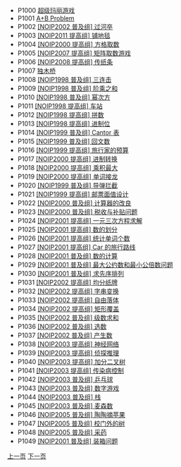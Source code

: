 
<!DOCTYPE html>
<html class="no-js" lang="zh">
<head>
    <meta charset="utf-8">
    <meta http-equiv="X-UA-Compatible" content="IE=edge">
    <title>题目列表 - 洛谷</title>
    <meta name="viewport" content="width=device-width, initial-scale=1, maximum-scale=1, user-scalable=no">
    <meta name="renderer" content="webkit">
        <meta name="csrf-token" content="1637677925:QcazPh9K3CAke8XMk11fg9VPzp8dVQ8LRAuf6aVza0I=">
        <meta http-equiv="Content-Security-Policy" content="default-src 'unsafe-inline' luogu.com.cn *.luogu.com.cn luogu.org *.luogu.org *.cnzz.com luoguprivate.oss-cn-hangzhou.aliyuncs.com luogu.oss-cn-hangzhou.aliyuncs.com wss: blob:; img-src * data:; font-src * data:; frame-src https://player.bilibili.com https://www.bilibili.com">
        <link rel="shortcut icon" type="image/x-icon" href="/favicon.ico" media="screen"/>
    <link rel="stylesheet" href="https://cdn.luogu.com.cn/fe/loader.css?ver=20211112">
    <script>window._feInjection = JSON.parse(decodeURIComponent("%7B%22code%22%3A200%2C%22currentTemplate%22%3A%22ProblemList%22%2C%22currentData%22%3A%7B%22problems%22%3A%7B%22count%22%3A6848%2C%22result%22%3A%5B%7B%22tags%22%3A%5B2%2C108%5D%2C%22wantsTranslation%22%3Afalse%2C%22totalSubmit%22%3A614120%2C%22totalAccepted%22%3A233698%2C%22flag%22%3A5%2C%22pid%22%3A%22P1000%22%2C%22title%22%3A%22%5Cu8d85%5Cu7ea7%5Cu739b%5Cu4e3d%5Cu6e38%5Cu620f%22%2C%22difficulty%22%3A1%2C%22fullScore%22%3A100%2C%22type%22%3A%22P%22%2C%22accepted%22%3Afalse%2C%22submitted%22%3Afalse%7D%2C%7B%22tags%22%3A%5B1%5D%2C%22wantsTranslation%22%3Afalse%2C%22totalSubmit%22%3A709404%2C%22totalAccepted%22%3A409333%2C%22flag%22%3A5%2C%22pid%22%3A%22P1001%22%2C%22title%22%3A%22A%2BB%20Problem%22%2C%22difficulty%22%3A1%2C%22fullScore%22%3A100%2C%22type%22%3A%22P%22%2C%22accepted%22%3Afalse%2C%22submitted%22%3Afalse%7D%2C%7B%22tags%22%3A%5B3%2C19%2C82%5D%2C%22wantsTranslation%22%3Afalse%2C%22totalSubmit%22%3A277822%2C%22totalAccepted%22%3A82603%2C%22flag%22%3A5%2C%22pid%22%3A%22P1002%22%2C%22title%22%3A%22%5BNOIP2002%20%5Cu666e%5Cu53ca%5Cu7ec4%5D%20%5Cu8fc7%5Cu6cb3%5Cu5352%22%2C%22difficulty%22%3A2%2C%22fullScore%22%3A100%2C%22type%22%3A%22P%22%2C%22accepted%22%3Afalse%2C%22submitted%22%3Afalse%7D%2C%7B%22tags%22%3A%5B1%2C28%2C83%2C111%5D%2C%22wantsTranslation%22%3Afalse%2C%22totalSubmit%22%3A257799%2C%22totalAccepted%22%3A89421%2C%22flag%22%3A5%2C%22pid%22%3A%22P1003%22%2C%22title%22%3A%22%5BNOIP2011%20%5Cu63d0%5Cu9ad8%5Cu7ec4%5D%20%5Cu94fa%5Cu5730%5Cu6bef%22%2C%22difficulty%22%3A2%2C%22fullScore%22%3A100%2C%22type%22%3A%22P%22%2C%22accepted%22%3Afalse%2C%22submitted%22%3Afalse%7D%2C%7B%22tags%22%3A%5B3%2C17%2C54%2C83%2C204%5D%2C%22wantsTranslation%22%3Afalse%2C%22totalSubmit%22%3A77404%2C%22totalAccepted%22%3A37553%2C%22flag%22%3A5%2C%22pid%22%3A%22P1004%22%2C%22title%22%3A%22%5BNOIP2000%20%5Cu63d0%5Cu9ad8%5Cu7ec4%5D%20%5Cu65b9%5Cu683c%5Cu53d6%5Cu6570%22%2C%22difficulty%22%3A4%2C%22fullScore%22%3A100%2C%22type%22%3A%22P%22%2C%22accepted%22%3Afalse%2C%22submitted%22%3Afalse%7D%2C%7B%22tags%22%3A%5B3%2C10%2C24%2C83%2C244%5D%2C%22wantsTranslation%22%3Afalse%2C%22totalSubmit%22%3A65250%2C%22totalAccepted%22%3A19485%2C%22flag%22%3A5%2C%22pid%22%3A%22P1005%22%2C%22title%22%3A%22%5BNOIP2007%20%5Cu63d0%5Cu9ad8%5Cu7ec4%5D%20%5Cu77e9%5Cu9635%5Cu53d6%5Cu6570%5Cu6e38%5Cu620f%22%2C%22difficulty%22%3A5%2C%22fullScore%22%3A100%2C%22type%22%3A%22P%22%2C%22accepted%22%3Afalse%2C%22submitted%22%3Afalse%7D%2C%7B%22tags%22%3A%5B3%2C25%2C83%2C204%5D%2C%22wantsTranslation%22%3Afalse%2C%22totalSubmit%22%3A80509%2C%22totalAccepted%22%3A36176%2C%22flag%22%3A5%2C%22pid%22%3A%22P1006%22%2C%22title%22%3A%22%5BNOIP2008%20%5Cu63d0%5Cu9ad8%5Cu7ec4%5D%20%5Cu4f20%5Cu7eb8%5Cu6761%22%2C%22difficulty%22%3A4%2C%22fullScore%22%3A100%2C%22type%22%3A%22P%22%2C%22accepted%22%3Afalse%2C%22submitted%22%3Afalse%7D%2C%7B%22tags%22%3A%5B1%2C7%5D%2C%22wantsTranslation%22%3Afalse%2C%22totalSubmit%22%3A81836%2C%22totalAccepted%22%3A35499%2C%22flag%22%3A5%2C%22pid%22%3A%22P1007%22%2C%22title%22%3A%22%5Cu72ec%5Cu6728%5Cu6865%22%2C%22difficulty%22%3A2%2C%22fullScore%22%3A100%2C%22type%22%3A%22P%22%2C%22accepted%22%3Afalse%2C%22submitted%22%3Afalse%7D%2C%7B%22tags%22%3A%5B1%2C15%2C82%2C104%2C111%5D%2C%22wantsTranslation%22%3Afalse%2C%22totalSubmit%22%3A265362%2C%22totalAccepted%22%3A120024%2C%22flag%22%3A5%2C%22pid%22%3A%22P1008%22%2C%22title%22%3A%22%5BNOIP1998%20%5Cu666e%5Cu53ca%5Cu7ec4%5D%20%5Cu4e09%5Cu8fde%5Cu51fb%22%2C%22difficulty%22%3A2%2C%22fullScore%22%3A100%2C%22type%22%3A%22P%22%2C%22accepted%22%3Afalse%2C%22submitted%22%3Afalse%7D%2C%7B%22tags%22%3A%5B5%2C10%2C15%2C82%5D%2C%22wantsTranslation%22%3Afalse%2C%22totalSubmit%22%3A212329%2C%22totalAccepted%22%3A54894%2C%22flag%22%3A5%2C%22pid%22%3A%22P1009%22%2C%22title%22%3A%22%5BNOIP1998%20%5Cu666e%5Cu53ca%5Cu7ec4%5D%20%5Cu9636%5Cu4e58%5Cu4e4b%5Cu548c%22%2C%22difficulty%22%3A2%2C%22fullScore%22%3A100%2C%22type%22%3A%22P%22%2C%22accepted%22%3Afalse%2C%22submitted%22%3Afalse%7D%2C%7B%22tags%22%3A%5B5%2C15%2C82%2C112%5D%2C%22wantsTranslation%22%3Afalse%2C%22totalSubmit%22%3A57756%2C%22totalAccepted%22%3A37302%2C%22flag%22%3A5%2C%22pid%22%3A%22P1010%22%2C%22title%22%3A%22%5BNOIP1998%20%5Cu666e%5Cu53ca%5Cu7ec4%5D%20%5Cu5e42%5Cu6b21%5Cu65b9%22%2C%22difficulty%22%3A2%2C%22fullScore%22%3A100%2C%22type%22%3A%22P%22%2C%22accepted%22%3Afalse%2C%22submitted%22%3Afalse%7D%2C%7B%22tags%22%3A%5B5%2C15%2C83%2C260%5D%2C%22wantsTranslation%22%3Afalse%2C%22totalSubmit%22%3A37885%2C%22totalAccepted%22%3A21277%2C%22flag%22%3A5%2C%22pid%22%3A%22P1011%22%2C%22title%22%3A%22%5BNOIP1998%20%5Cu63d0%5Cu9ad8%5Cu7ec4%5D%20%5Cu8f66%5Cu7ad9%22%2C%22difficulty%22%3A2%2C%22fullScore%22%3A100%2C%22type%22%3A%22P%22%2C%22accepted%22%3Afalse%2C%22submitted%22%3Afalse%7D%2C%7B%22tags%22%3A%5B2%2C15%2C83%2C113%5D%2C%22wantsTranslation%22%3Afalse%2C%22totalSubmit%22%3A109543%2C%22totalAccepted%22%3A50954%2C%22flag%22%3A5%2C%22pid%22%3A%22P1012%22%2C%22title%22%3A%22%5BNOIP1998%20%5Cu63d0%5Cu9ad8%5Cu7ec4%5D%20%5Cu62fc%5Cu6570%22%2C%22difficulty%22%3A2%2C%22fullScore%22%3A100%2C%22type%22%3A%22P%22%2C%22accepted%22%3Afalse%2C%22submitted%22%3Afalse%7D%2C%7B%22tags%22%3A%5B4%2C15%2C83%2C244%5D%2C%22wantsTranslation%22%3Afalse%2C%22totalSubmit%22%3A13737%2C%22totalAccepted%22%3A6221%2C%22flag%22%3A5%2C%22pid%22%3A%22P1013%22%2C%22title%22%3A%22%5BNOIP1998%20%5Cu63d0%5Cu9ad8%5Cu7ec4%5D%20%5Cu8fdb%5Cu5236%5Cu4f4d%22%2C%22difficulty%22%3A5%2C%22fullScore%22%3A100%2C%22type%22%3A%22P%22%2C%22accepted%22%3Afalse%2C%22submitted%22%3Afalse%7D%2C%7B%22tags%22%3A%5B1%2C16%2C82%2C111%5D%2C%22wantsTranslation%22%3Afalse%2C%22totalSubmit%22%3A111042%2C%22totalAccepted%22%3A60009%2C%22flag%22%3A5%2C%22pid%22%3A%22P1014%22%2C%22title%22%3A%22%5BNOIP1999%20%5Cu666e%5Cu53ca%5Cu7ec4%5D%20Cantor%20%5Cu8868%22%2C%22difficulty%22%3A1%2C%22fullScore%22%3A100%2C%22type%22%3A%22P%22%2C%22accepted%22%3Afalse%2C%22submitted%22%3Afalse%7D%2C%7B%22tags%22%3A%5B1%2C2%2C16%2C82%5D%2C%22wantsTranslation%22%3Afalse%2C%22totalSubmit%22%3A62994%2C%22totalAccepted%22%3A20985%2C%22flag%22%3A5%2C%22pid%22%3A%22P1015%22%2C%22title%22%3A%22%5BNOIP1999%20%5Cu666e%5Cu53ca%5Cu7ec4%5D%20%5Cu56de%5Cu6587%5Cu6570%22%2C%22difficulty%22%3A2%2C%22fullScore%22%3A100%2C%22type%22%3A%22P%22%2C%22accepted%22%3Afalse%2C%22submitted%22%3Afalse%7D%2C%7B%22tags%22%3A%5B7%2C16%2C54%2C82%2C83%5D%2C%22wantsTranslation%22%3Afalse%2C%22totalSubmit%22%3A32793%2C%22totalAccepted%22%3A11877%2C%22flag%22%3A5%2C%22pid%22%3A%22P1016%22%2C%22title%22%3A%22%5BNOIP1999%20%5Cu63d0%5Cu9ad8%5Cu7ec4%5D%20%5Cu65c5%5Cu884c%5Cu5bb6%5Cu7684%5Cu9884%5Cu7b97%22%2C%22difficulty%22%3A4%2C%22fullScore%22%3A100%2C%22type%22%3A%22P%22%2C%22accepted%22%3Afalse%2C%22submitted%22%3Afalse%7D%2C%7B%22tags%22%3A%5B5%2C17%2C83%2C244%5D%2C%22wantsTranslation%22%3Afalse%2C%22totalSubmit%22%3A35094%2C%22totalAccepted%22%3A19973%2C%22flag%22%3A5%2C%22pid%22%3A%22P1017%22%2C%22title%22%3A%22%5BNOIP2000%20%5Cu63d0%5Cu9ad8%5Cu7ec4%5D%20%5Cu8fdb%5Cu5236%5Cu8f6c%5Cu6362%22%2C%22difficulty%22%3A3%2C%22fullScore%22%3A100%2C%22type%22%3A%22P%22%2C%22accepted%22%3Afalse%2C%22submitted%22%3Afalse%7D%2C%7B%22tags%22%3A%5B3%2C10%2C17%2C83%5D%2C%22wantsTranslation%22%3Afalse%2C%22totalSubmit%22%3A49417%2C%22totalAccepted%22%3A11194%2C%22flag%22%3A5%2C%22pid%22%3A%22P1018%22%2C%22title%22%3A%22%5BNOIP2000%20%5Cu63d0%5Cu9ad8%5Cu7ec4%5D%20%5Cu4e58%5Cu79ef%5Cu6700%5Cu5927%22%2C%22difficulty%22%3A4%2C%22fullScore%22%3A100%2C%22type%22%3A%22P%22%2C%22accepted%22%3Afalse%2C%22submitted%22%3Afalse%7D%2C%7B%22tags%22%3A%5B2%2C4%2C17%2C83%5D%2C%22wantsTranslation%22%3Afalse%2C%22totalSubmit%22%3A61078%2C%22totalAccepted%22%3A27016%2C%22flag%22%3A5%2C%22pid%22%3A%22P1019%22%2C%22title%22%3A%22%5BNOIP2000%20%5Cu63d0%5Cu9ad8%5Cu7ec4%5D%20%5Cu5355%5Cu8bcd%5Cu63a5%5Cu9f99%22%2C%22difficulty%22%3A3%2C%22fullScore%22%3A100%2C%22type%22%3A%22P%22%2C%22accepted%22%3Afalse%2C%22submitted%22%3Afalse%7D%2C%7B%22tags%22%3A%5B3%2C7%2C16%2C82%2C107%2C125%5D%2C%22wantsTranslation%22%3Afalse%2C%22totalSubmit%22%3A195113%2C%22totalAccepted%22%3A40428%2C%22flag%22%3A5%2C%22pid%22%3A%22P1020%22%2C%22title%22%3A%22%5BNOIP1999%20%5Cu666e%5Cu53ca%5Cu7ec4%5D%20%5Cu5bfc%5Cu5f39%5Cu62e6%5Cu622a%22%2C%22difficulty%22%3A3%2C%22fullScore%22%3A100%2C%22type%22%3A%22P%22%2C%22accepted%22%3Afalse%2C%22submitted%22%3Afalse%7D%2C%7B%22tags%22%3A%5B4%2C16%2C83%5D%2C%22wantsTranslation%22%3Afalse%2C%22totalSubmit%22%3A16052%2C%22totalAccepted%22%3A7814%2C%22flag%22%3A5%2C%22pid%22%3A%22P1021%22%2C%22title%22%3A%22%5BNOIP1999%20%5Cu63d0%5Cu9ad8%5Cu7ec4%5D%20%5Cu90ae%5Cu7968%5Cu9762%5Cu503c%5Cu8bbe%5Cu8ba1%22%2C%22difficulty%22%3A4%2C%22fullScore%22%3A100%2C%22type%22%3A%22P%22%2C%22accepted%22%3Afalse%2C%22submitted%22%3Afalse%7D%2C%7B%22tags%22%3A%5B1%2C2%2C5%2C17%2C82%5D%2C%22wantsTranslation%22%3Afalse%2C%22totalSubmit%22%3A76412%2C%22totalAccepted%22%3A22038%2C%22flag%22%3A5%2C%22pid%22%3A%22P1022%22%2C%22title%22%3A%22%5BNOIP2000%20%5Cu666e%5Cu53ca%5Cu7ec4%5D%20%5Cu8ba1%5Cu7b97%5Cu5668%5Cu7684%5Cu6539%5Cu826f%22%2C%22difficulty%22%3A3%2C%22fullScore%22%3A100%2C%22type%22%3A%22P%22%2C%22accepted%22%3Afalse%2C%22submitted%22%3Afalse%7D%2C%7B%22tags%22%3A%5B5%2C17%2C82%2C111%5D%2C%22wantsTranslation%22%3Afalse%2C%22totalSubmit%22%3A29222%2C%22totalAccepted%22%3A10953%2C%22flag%22%3A5%2C%22pid%22%3A%22P1023%22%2C%22title%22%3A%22%5BNOIP2000%20%5Cu666e%5Cu53ca%5Cu7ec4%5D%20%5Cu7a0e%5Cu6536%5Cu4e0e%5Cu8865%5Cu8d34%5Cu95ee%5Cu9898%22%2C%22difficulty%22%3A3%2C%22fullScore%22%3A100%2C%22type%22%3A%22P%22%2C%22accepted%22%3Afalse%2C%22submitted%22%3Afalse%7D%2C%7B%22tags%22%3A%5B5%2C18%2C45%2C83%2C111%2C112%5D%2C%22wantsTranslation%22%3Afalse%2C%22totalSubmit%22%3A87978%2C%22totalAccepted%22%3A34942%2C%22flag%22%3A5%2C%22pid%22%3A%22P1024%22%2C%22title%22%3A%22%5BNOIP2001%20%5Cu63d0%5Cu9ad8%5Cu7ec4%5D%20%5Cu4e00%5Cu5143%5Cu4e09%5Cu6b21%5Cu65b9%5Cu7a0b%5Cu6c42%5Cu89e3%22%2C%22difficulty%22%3A2%2C%22fullScore%22%3A100%2C%22type%22%3A%22P%22%2C%22accepted%22%3Afalse%2C%22submitted%22%3Afalse%7D%2C%7B%22tags%22%3A%5B4%2C12%2C18%2C83%2C128%5D%2C%22wantsTranslation%22%3Afalse%2C%22totalSubmit%22%3A73977%2C%22totalAccepted%22%3A38564%2C%22flag%22%3A5%2C%22pid%22%3A%22P1025%22%2C%22title%22%3A%22%5BNOIP2001%20%5Cu63d0%5Cu9ad8%5Cu7ec4%5D%20%5Cu6570%5Cu7684%5Cu5212%5Cu5206%22%2C%22difficulty%22%3A3%2C%22fullScore%22%3A100%2C%22type%22%3A%22P%22%2C%22accepted%22%3Afalse%2C%22submitted%22%3Afalse%7D%2C%7B%22tags%22%3A%5B2%2C3%2C18%2C83%2C111%5D%2C%22wantsTranslation%22%3Afalse%2C%22totalSubmit%22%3A21485%2C%22totalAccepted%22%3A7246%2C%22flag%22%3A5%2C%22pid%22%3A%22P1026%22%2C%22title%22%3A%22%5BNOIP2001%20%5Cu63d0%5Cu9ad8%5Cu7ec4%5D%20%5Cu7edf%5Cu8ba1%5Cu5355%5Cu8bcd%5Cu4e2a%5Cu6570%22%2C%22difficulty%22%3A3%2C%22fullScore%22%3A100%2C%22type%22%3A%22P%22%2C%22accepted%22%3Afalse%2C%22submitted%22%3Afalse%7D%2C%7B%22tags%22%3A%5B6%2C8%2C18%2C83%5D%2C%22wantsTranslation%22%3Afalse%2C%22totalSubmit%22%3A10448%2C%22totalAccepted%22%3A5288%2C%22flag%22%3A5%2C%22pid%22%3A%22P1027%22%2C%22title%22%3A%22%5BNOIP2001%20%5Cu63d0%5Cu9ad8%5Cu7ec4%5D%20Car%20%5Cu7684%5Cu65c5%5Cu884c%5Cu8def%5Cu7ebf%22%2C%22difficulty%22%3A5%2C%22fullScore%22%3A100%2C%22type%22%3A%22P%22%2C%22accepted%22%3Afalse%2C%22submitted%22%3Afalse%7D%2C%7B%22tags%22%3A%5B12%2C18%2C54%2C82%5D%2C%22wantsTranslation%22%3Afalse%2C%22totalSubmit%22%3A188382%2C%22totalAccepted%22%3A80262%2C%22flag%22%3A5%2C%22pid%22%3A%22P1028%22%2C%22title%22%3A%22%5BNOIP2001%20%5Cu666e%5Cu53ca%5Cu7ec4%5D%20%5Cu6570%5Cu7684%5Cu8ba1%5Cu7b97%22%2C%22difficulty%22%3A2%2C%22fullScore%22%3A100%2C%22type%22%3A%22P%22%2C%22accepted%22%3Afalse%2C%22submitted%22%3Afalse%7D%2C%7B%22tags%22%3A%5B5%2C18%2C82%2C111%2C241%5D%2C%22wantsTranslation%22%3Afalse%2C%22totalSubmit%22%3A91228%2C%22totalAccepted%22%3A37245%2C%22flag%22%3A5%2C%22pid%22%3A%22P1029%22%2C%22title%22%3A%22%5BNOIP2001%20%5Cu666e%5Cu53ca%5Cu7ec4%5D%20%5Cu6700%5Cu5927%5Cu516c%5Cu7ea6%5Cu6570%5Cu548c%5Cu6700%5Cu5c0f%5Cu516c%5Cu500d%5Cu6570%5Cu95ee%5Cu9898%22%2C%22difficulty%22%3A2%2C%22fullScore%22%3A100%2C%22type%22%3A%22P%22%2C%22accepted%22%3Afalse%2C%22submitted%22%3Afalse%7D%2C%7B%22tags%22%3A%5B2%2C11%2C18%2C54%2C82%2C127%5D%2C%22wantsTranslation%22%3Afalse%2C%22totalSubmit%22%3A50139%2C%22totalAccepted%22%3A30037%2C%22flag%22%3A5%2C%22pid%22%3A%22P1030%22%2C%22title%22%3A%22%5BNOIP2001%20%5Cu666e%5Cu53ca%5Cu7ec4%5D%20%5Cu6c42%5Cu5148%5Cu5e8f%5Cu6392%5Cu5217%22%2C%22difficulty%22%3A2%2C%22fullScore%22%3A100%2C%22type%22%3A%22P%22%2C%22accepted%22%3Afalse%2C%22submitted%22%3Afalse%7D%2C%7B%22tags%22%3A%5B1%2C7%2C19%2C83%5D%2C%22wantsTranslation%22%3Afalse%2C%22totalSubmit%22%3A85670%2C%22totalAccepted%22%3A46823%2C%22flag%22%3A5%2C%22pid%22%3A%22P1031%22%2C%22title%22%3A%22%5BNOIP2002%20%5Cu63d0%5Cu9ad8%5Cu7ec4%5D%20%5Cu5747%5Cu5206%5Cu7eb8%5Cu724c%22%2C%22difficulty%22%3A2%2C%22fullScore%22%3A100%2C%22type%22%3A%22P%22%2C%22accepted%22%3Afalse%2C%22submitted%22%3Afalse%7D%2C%7B%22tags%22%3A%5B2%2C4%2C19%2C83%2C126%2C128%5D%2C%22wantsTranslation%22%3Afalse%2C%22totalSubmit%22%3A54283%2C%22totalAccepted%22%3A14647%2C%22flag%22%3A5%2C%22pid%22%3A%22P1032%22%2C%22title%22%3A%22%5BNOIP2002%20%5Cu63d0%5Cu9ad8%5Cu7ec4%5D%20%5Cu5b57%5Cu4e32%5Cu53d8%5Cu6362%22%2C%22difficulty%22%3A4%2C%22fullScore%22%3A100%2C%22type%22%3A%22P%22%2C%22accepted%22%3Afalse%2C%22submitted%22%3Afalse%7D%2C%7B%22tags%22%3A%5B5%2C19%2C83%5D%2C%22wantsTranslation%22%3Afalse%2C%22totalSubmit%22%3A17895%2C%22totalAccepted%22%3A7536%2C%22flag%22%3A5%2C%22pid%22%3A%22P1033%22%2C%22title%22%3A%22%5BNOIP2002%20%5Cu63d0%5Cu9ad8%5Cu7ec4%5D%20%5Cu81ea%5Cu7531%5Cu843d%5Cu4f53%22%2C%22difficulty%22%3A3%2C%22fullScore%22%3A100%2C%22type%22%3A%22P%22%2C%22accepted%22%3Afalse%2C%22submitted%22%3Afalse%7D%2C%7B%22tags%22%3A%5B4%2C8%2C19%2C83%5D%2C%22wantsTranslation%22%3Afalse%2C%22totalSubmit%22%3A9342%2C%22totalAccepted%22%3A4410%2C%22flag%22%3A5%2C%22pid%22%3A%22P1034%22%2C%22title%22%3A%22%5BNOIP2002%20%5Cu63d0%5Cu9ad8%5Cu7ec4%5D%20%5Cu77e9%5Cu5f62%5Cu8986%5Cu76d6%22%2C%22difficulty%22%3A5%2C%22fullScore%22%3A100%2C%22type%22%3A%22P%22%2C%22accepted%22%3Afalse%2C%22submitted%22%3Afalse%7D%2C%7B%22tags%22%3A%5B5%2C19%2C82%5D%2C%22wantsTranslation%22%3Afalse%2C%22totalSubmit%22%3A363825%2C%22totalAccepted%22%3A146591%2C%22flag%22%3A5%2C%22pid%22%3A%22P1035%22%2C%22title%22%3A%22%5BNOIP2002%20%5Cu666e%5Cu53ca%5Cu7ec4%5D%20%5Cu7ea7%5Cu6570%5Cu6c42%5Cu548c%22%2C%22difficulty%22%3A1%2C%22fullScore%22%3A100%2C%22type%22%3A%22P%22%2C%22accepted%22%3Afalse%2C%22submitted%22%3Afalse%7D%2C%7B%22tags%22%3A%5B4%2C19%2C82%2C127%2C239%5D%2C%22wantsTranslation%22%3Afalse%2C%22totalSubmit%22%3A175582%2C%22totalAccepted%22%3A74382%2C%22flag%22%3A5%2C%22pid%22%3A%22P1036%22%2C%22title%22%3A%22%5BNOIP2002%20%5Cu666e%5Cu53ca%5Cu7ec4%5D%20%5Cu9009%5Cu6570%22%2C%22difficulty%22%3A2%2C%22fullScore%22%3A100%2C%22type%22%3A%22P%22%2C%22accepted%22%3Afalse%2C%22submitted%22%3Afalse%7D%2C%7B%22tags%22%3A%5B10%2C19%2C82%2C127%5D%2C%22wantsTranslation%22%3Afalse%2C%22totalSubmit%22%3A35891%2C%22totalAccepted%22%3A9737%2C%22flag%22%3A5%2C%22pid%22%3A%22P1037%22%2C%22title%22%3A%22%5BNOIP2002%20%5Cu666e%5Cu53ca%5Cu7ec4%5D%20%5Cu4ea7%5Cu751f%5Cu6570%22%2C%22difficulty%22%3A3%2C%22fullScore%22%3A100%2C%22type%22%3A%22P%22%2C%22accepted%22%3Afalse%2C%22submitted%22%3Afalse%7D%2C%7B%22tags%22%3A%5B6%2C20%2C83%2C159%5D%2C%22wantsTranslation%22%3Afalse%2C%22totalSubmit%22%3A28699%2C%22totalAccepted%22%3A9725%2C%22flag%22%3A5%2C%22pid%22%3A%22P1038%22%2C%22title%22%3A%22%5BNOIP2003%20%5Cu63d0%5Cu9ad8%5Cu7ec4%5D%20%5Cu795e%5Cu7ecf%5Cu7f51%5Cu7edc%22%2C%22difficulty%22%3A3%2C%22fullScore%22%3A100%2C%22type%22%3A%22P%22%2C%22accepted%22%3Afalse%2C%22submitted%22%3Afalse%7D%2C%7B%22tags%22%3A%5B1%2C2%2C20%2C45%2C83%2C111%5D%2C%22wantsTranslation%22%3Afalse%2C%22totalSubmit%22%3A15820%2C%22totalAccepted%22%3A3890%2C%22flag%22%3A5%2C%22pid%22%3A%22P1039%22%2C%22title%22%3A%22%5BNOIP2003%20%5Cu63d0%5Cu9ad8%5Cu7ec4%5D%20%5Cu4fa6%5Cu63a2%5Cu63a8%5Cu7406%22%2C%22difficulty%22%3A5%2C%22fullScore%22%3A100%2C%22type%22%3A%22P%22%2C%22accepted%22%3Afalse%2C%22submitted%22%3Afalse%7D%2C%7B%22tags%22%3A%5B3%2C20%2C54%2C83%2C107%2C108%2C111%5D%2C%22wantsTranslation%22%3Afalse%2C%22totalSubmit%22%3A29056%2C%22totalAccepted%22%3A18934%2C%22flag%22%3A5%2C%22pid%22%3A%22P1040%22%2C%22title%22%3A%22%5BNOIP2003%20%5Cu63d0%5Cu9ad8%5Cu7ec4%5D%20%5Cu52a0%5Cu5206%5Cu4e8c%5Cu53c9%5Cu6811%22%2C%22difficulty%22%3A4%2C%22fullScore%22%3A100%2C%22type%22%3A%22P%22%2C%22accepted%22%3Afalse%2C%22submitted%22%3Afalse%7D%2C%7B%22tags%22%3A%5B4%2C20%2C83%5D%2C%22wantsTranslation%22%3Afalse%2C%22totalSubmit%22%3A14667%2C%22totalAccepted%22%3A5344%2C%22flag%22%3A5%2C%22pid%22%3A%22P1041%22%2C%22title%22%3A%22%5BNOIP2003%20%5Cu63d0%5Cu9ad8%5Cu7ec4%5D%20%5Cu4f20%5Cu67d3%5Cu75c5%5Cu63a7%5Cu5236%22%2C%22difficulty%22%3A5%2C%22fullScore%22%3A100%2C%22type%22%3A%22P%22%2C%22accepted%22%3Afalse%2C%22submitted%22%3Afalse%7D%2C%7B%22tags%22%3A%5B1%2C2%2C20%2C82%5D%2C%22wantsTranslation%22%3Afalse%2C%22totalSubmit%22%3A193649%2C%22totalAccepted%22%3A49757%2C%22flag%22%3A5%2C%22pid%22%3A%22P1042%22%2C%22title%22%3A%22%5BNOIP2003%20%5Cu666e%5Cu53ca%5Cu7ec4%5D%20%5Cu4e52%5Cu4e53%5Cu7403%22%2C%22difficulty%22%3A2%2C%22fullScore%22%3A100%2C%22type%22%3A%22P%22%2C%22accepted%22%3Afalse%2C%22submitted%22%3Afalse%7D%2C%7B%22tags%22%3A%5B3%2C4%2C20%2C82%2C254%5D%2C%22wantsTranslation%22%3Afalse%2C%22totalSubmit%22%3A22002%2C%22totalAccepted%22%3A9433%2C%22flag%22%3A5%2C%22pid%22%3A%22P1043%22%2C%22title%22%3A%22%5BNOIP2003%20%5Cu666e%5Cu53ca%5Cu7ec4%5D%20%5Cu6570%5Cu5b57%5Cu6e38%5Cu620f%22%2C%22difficulty%22%3A4%2C%22fullScore%22%3A100%2C%22type%22%3A%22P%22%2C%22accepted%22%3Afalse%2C%22submitted%22%3Afalse%7D%2C%7B%22tags%22%3A%5B3%2C5%2C12%2C20%2C82%2C261%2C287%5D%2C%22wantsTranslation%22%3Afalse%2C%22totalSubmit%22%3A58548%2C%22totalAccepted%22%3A31949%2C%22flag%22%3A5%2C%22pid%22%3A%22P1044%22%2C%22title%22%3A%22%5BNOIP2003%20%5Cu666e%5Cu53ca%5Cu7ec4%5D%20%5Cu6808%22%2C%22difficulty%22%3A2%2C%22fullScore%22%3A100%2C%22type%22%3A%22P%22%2C%22accepted%22%3Afalse%2C%22submitted%22%3Afalse%7D%2C%7B%22tags%22%3A%5B5%2C10%2C20%2C82%5D%2C%22wantsTranslation%22%3Afalse%2C%22totalSubmit%22%3A47551%2C%22totalAccepted%22%3A15510%2C%22flag%22%3A5%2C%22pid%22%3A%22P1045%22%2C%22title%22%3A%22%5BNOIP2003%20%5Cu666e%5Cu53ca%5Cu7ec4%5D%20%5Cu9ea6%5Cu68ee%5Cu6570%22%2C%22difficulty%22%3A3%2C%22fullScore%22%3A100%2C%22type%22%3A%22P%22%2C%22accepted%22%3Afalse%2C%22submitted%22%3Afalse%7D%2C%7B%22tags%22%3A%5B1%2C22%2C82%5D%2C%22wantsTranslation%22%3Afalse%2C%22totalSubmit%22%3A254496%2C%22totalAccepted%22%3A150121%2C%22flag%22%3A5%2C%22pid%22%3A%22P1046%22%2C%22title%22%3A%22%5BNOIP2005%20%5Cu666e%5Cu53ca%5Cu7ec4%5D%20%5Cu9676%5Cu9676%5Cu6458%5Cu82f9%5Cu679c%22%2C%22difficulty%22%3A1%2C%22fullScore%22%3A100%2C%22type%22%3A%22P%22%2C%22accepted%22%3Afalse%2C%22submitted%22%3Afalse%7D%2C%7B%22tags%22%3A%5B1%2C22%2C82%5D%2C%22wantsTranslation%22%3Afalse%2C%22totalSubmit%22%3A293213%2C%22totalAccepted%22%3A124988%2C%22flag%22%3A5%2C%22pid%22%3A%22P1047%22%2C%22title%22%3A%22%5BNOIP2005%20%5Cu666e%5Cu53ca%5Cu7ec4%5D%20%5Cu6821%5Cu95e8%5Cu5916%5Cu7684%5Cu6811%22%2C%22difficulty%22%3A1%2C%22fullScore%22%3A100%2C%22type%22%3A%22P%22%2C%22accepted%22%3Afalse%2C%22submitted%22%3Afalse%7D%2C%7B%22tags%22%3A%5B3%2C22%2C82%2C139%5D%2C%22wantsTranslation%22%3Afalse%2C%22totalSubmit%22%3A194723%2C%22totalAccepted%22%3A91188%2C%22flag%22%3A5%2C%22pid%22%3A%22P1048%22%2C%22title%22%3A%22%5BNOIP2005%20%5Cu666e%5Cu53ca%5Cu7ec4%5D%20%5Cu91c7%5Cu836f%22%2C%22difficulty%22%3A2%2C%22fullScore%22%3A100%2C%22type%22%3A%22P%22%2C%22accepted%22%3Afalse%2C%22submitted%22%3Afalse%7D%2C%7B%22tags%22%3A%5B3%2C18%2C54%2C82%2C139%5D%2C%22wantsTranslation%22%3Afalse%2C%22totalSubmit%22%3A116648%2C%22totalAccepted%22%3A54715%2C%22flag%22%3A5%2C%22pid%22%3A%22P1049%22%2C%22title%22%3A%22%5BNOIP2001%20%5Cu666e%5Cu53ca%5Cu7ec4%5D%20%5Cu88c5%5Cu7bb1%5Cu95ee%5Cu9898%22%2C%22difficulty%22%3A2%2C%22fullScore%22%3A100%2C%22type%22%3A%22P%22%2C%22accepted%22%3Afalse%2C%22submitted%22%3Afalse%7D%5D%2C%22perPage%22%3A50%7D%2C%22page%22%3A1%7D%2C%22currentTitle%22%3A%22%5Cu9898%5Cu76ee%5Cu5217%5Cu8868%22%2C%22currentTheme%22%3A%7B%22id%22%3A1%2C%22header%22%3A%7B%22imagePath%22%3Anull%2C%22color%22%3A%5B%5B35%2C37%2C38%2C1%5D%2C%5B65%2C67%2C69%2C1%5D%5D%2C%22blur%22%3A0%2C%22brightness%22%3A0%2C%22degree%22%3A90%2C%22repeat%22%3A0%2C%22position%22%3A%5B50%2C50%5D%2C%22size%22%3A%5B0%2C0%5D%2C%22type%22%3A2%2C%22__CLASS_NAME%22%3A%22Luogu%5C%5CDataClass%5C%5CUser%5C%5CThemeConfig%5C%5CHeaderFooterConfig%22%7D%2C%22sideNav%22%3A%7B%22logoBackgroundColor%22%3A%5B52%2C152%2C219%2C1%5D%2C%22color%22%3A%5B52%2C73%2C94%2C1%5D%2C%22invertColor%22%3Afalse%2C%22__CLASS_NAME%22%3A%22Luogu%5C%5CDataClass%5C%5CUser%5C%5CThemeConfig%5C%5CSideNavConfig%22%7D%2C%22footer%22%3A%7B%22imagePath%22%3Anull%2C%22color%22%3A%5B%5B51%2C51%2C51%2C1%5D%5D%2C%22blur%22%3A0%2C%22brightness%22%3A0%2C%22degree%22%3A0%2C%22repeat%22%3A0%2C%22position%22%3A%5B0%2C0%5D%2C%22size%22%3A%5B0%2C0%5D%2C%22type%22%3A2%2C%22__CLASS_NAME%22%3A%22Luogu%5C%5CDataClass%5C%5CUser%5C%5CThemeConfig%5C%5CHeaderFooterConfig%22%7D%7D%2C%22currentUser%22%3A%7B%22blogAddress%22%3Anull%2C%22followingCount%22%3A0%2C%22followerCount%22%3A0%2C%22ranking%22%3A143297%2C%22unreadMessageCount%22%3A0%2C%22unreadNoticeCount%22%3A0%2C%22uid%22%3A624738%2C%22name%22%3A%2200lcxyyl00%22%2C%22slogan%22%3A%22%22%2C%22badge%22%3Anull%2C%22isAdmin%22%3Afalse%2C%22isBanned%22%3Afalse%2C%22color%22%3A%22Gray%22%2C%22ccfLevel%22%3A0%2C%22verified%22%3Afalse%2C%22email%22%3A%22473409855%40qq.com%22%2C%22phone%22%3A%22%22%7D%7D"));window._feConfigVersion=1637153522;window._tagVersion=1637590295;</script>
    <script src="https://cdn.luogu.com.cn/fe/loader.js?ver=20211112" charset="utf-8" defer></script>
</head>
<body>
<div id="app">
    <div class="lg-container">
            <!-- SEO -->
    <ul>
                                    <li>P1000&nbsp;<a href="P1000">超级玛丽游戏</a></li>
                            <li>P1001&nbsp;<a href="P1001">A+B Problem</a></li>
                            <li>P1002&nbsp;<a href="P1002">[NOIP2002 普及组] 过河卒</a></li>
                            <li>P1003&nbsp;<a href="P1003">[NOIP2011 提高组] 铺地毯</a></li>
                            <li>P1004&nbsp;<a href="P1004">[NOIP2000 提高组] 方格取数</a></li>
                            <li>P1005&nbsp;<a href="P1005">[NOIP2007 提高组] 矩阵取数游戏</a></li>
                            <li>P1006&nbsp;<a href="P1006">[NOIP2008 提高组] 传纸条</a></li>
                            <li>P1007&nbsp;<a href="P1007">独木桥</a></li>
                            <li>P1008&nbsp;<a href="P1008">[NOIP1998 普及组] 三连击</a></li>
                            <li>P1009&nbsp;<a href="P1009">[NOIP1998 普及组] 阶乘之和</a></li>
                            <li>P1010&nbsp;<a href="P1010">[NOIP1998 普及组] 幂次方</a></li>
                            <li>P1011&nbsp;<a href="P1011">[NOIP1998 提高组] 车站</a></li>
                            <li>P1012&nbsp;<a href="P1012">[NOIP1998 提高组] 拼数</a></li>
                            <li>P1013&nbsp;<a href="P1013">[NOIP1998 提高组] 进制位</a></li>
                            <li>P1014&nbsp;<a href="P1014">[NOIP1999 普及组] Cantor 表</a></li>
                            <li>P1015&nbsp;<a href="P1015">[NOIP1999 普及组] 回文数</a></li>
                            <li>P1016&nbsp;<a href="P1016">[NOIP1999 提高组] 旅行家的预算</a></li>
                            <li>P1017&nbsp;<a href="P1017">[NOIP2000 提高组] 进制转换</a></li>
                            <li>P1018&nbsp;<a href="P1018">[NOIP2000 提高组] 乘积最大</a></li>
                            <li>P1019&nbsp;<a href="P1019">[NOIP2000 提高组] 单词接龙</a></li>
                            <li>P1020&nbsp;<a href="P1020">[NOIP1999 普及组] 导弹拦截</a></li>
                            <li>P1021&nbsp;<a href="P1021">[NOIP1999 提高组] 邮票面值设计</a></li>
                            <li>P1022&nbsp;<a href="P1022">[NOIP2000 普及组] 计算器的改良</a></li>
                            <li>P1023&nbsp;<a href="P1023">[NOIP2000 普及组] 税收与补贴问题</a></li>
                            <li>P1024&nbsp;<a href="P1024">[NOIP2001 提高组] 一元三次方程求解</a></li>
                            <li>P1025&nbsp;<a href="P1025">[NOIP2001 提高组] 数的划分</a></li>
                            <li>P1026&nbsp;<a href="P1026">[NOIP2001 提高组] 统计单词个数</a></li>
                            <li>P1027&nbsp;<a href="P1027">[NOIP2001 提高组] Car 的旅行路线</a></li>
                            <li>P1028&nbsp;<a href="P1028">[NOIP2001 普及组] 数的计算</a></li>
                            <li>P1029&nbsp;<a href="P1029">[NOIP2001 普及组] 最大公约数和最小公倍数问题</a></li>
                            <li>P1030&nbsp;<a href="P1030">[NOIP2001 普及组] 求先序排列</a></li>
                            <li>P1031&nbsp;<a href="P1031">[NOIP2002 提高组] 均分纸牌</a></li>
                            <li>P1032&nbsp;<a href="P1032">[NOIP2002 提高组] 字串变换</a></li>
                            <li>P1033&nbsp;<a href="P1033">[NOIP2002 提高组] 自由落体</a></li>
                            <li>P1034&nbsp;<a href="P1034">[NOIP2002 提高组] 矩形覆盖</a></li>
                            <li>P1035&nbsp;<a href="P1035">[NOIP2002 普及组] 级数求和</a></li>
                            <li>P1036&nbsp;<a href="P1036">[NOIP2002 普及组] 选数</a></li>
                            <li>P1037&nbsp;<a href="P1037">[NOIP2002 普及组] 产生数</a></li>
                            <li>P1038&nbsp;<a href="P1038">[NOIP2003 提高组] 神经网络</a></li>
                            <li>P1039&nbsp;<a href="P1039">[NOIP2003 提高组] 侦探推理</a></li>
                            <li>P1040&nbsp;<a href="P1040">[NOIP2003 提高组] 加分二叉树</a></li>
                            <li>P1041&nbsp;<a href="P1041">[NOIP2003 提高组] 传染病控制</a></li>
                            <li>P1042&nbsp;<a href="P1042">[NOIP2003 普及组] 乒乓球</a></li>
                            <li>P1043&nbsp;<a href="P1043">[NOIP2003 普及组] 数字游戏</a></li>
                            <li>P1044&nbsp;<a href="P1044">[NOIP2003 普及组] 栈</a></li>
                            <li>P1045&nbsp;<a href="P1045">[NOIP2003 普及组] 麦森数</a></li>
                            <li>P1046&nbsp;<a href="P1046">[NOIP2005 普及组] 陶陶摘苹果</a></li>
                            <li>P1047&nbsp;<a href="P1047">[NOIP2005 普及组] 校门外的树</a></li>
                            <li>P1048&nbsp;<a href="P1048">[NOIP2005 普及组] 采药</a></li>
                            <li>P1049&nbsp;<a href="P1049">[NOIP2001 普及组] 装箱问题</a></li>
                        </ul>
    <a href="?page=0">上一页</a>
    <a href="?page=2">下一页</a>
    </div>
</div>
<!-- <script src="//www.recaptcha.net/recaptcha/api.js?hl=zh-CN&render=explicit&onload=renderCaptcha" async defer></script> -->
</body>
</html>
